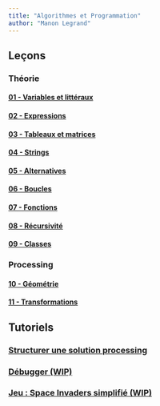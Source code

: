 ```yaml
---
title: "Algorithmes et Programmation"
author: "Manon Legrand"
---
```



## Leçons

### Théorie
#### [01 - Variables et littéraux](cours/01-variables-litteraux.md)
#### [02 - Expressions](cours/expressions.md)
#### [03 - Tableaux et matrices](cours/03-tableaux-matrices.md)
#### [04 - Strings](cours/04-strings.md)
#### [05 - Alternatives](cours/05-alternatives.md)
#### [06 - Boucles](cours/06-boucles.md)
#### [07 - Fonctions](cours/07-fonctions.md)
#### [08 - Récursivité](cours/08-récursivité.md)
#### [09 - Classes](cours/09-classes.md)

### Processing
#### [10 - Géométrie](cours/10-géométrie.md)
#### [11 - Transformations](cours/11-transformations.md)


## Tutoriels
### [Structurer une solution processing](tutoriels/structurer-une-solution.md)
### [Débugger (WIP)](tutoriels/debugger.md)
### [Jeu : Space Invaders simplifié (WIP)](tutoriels/space-invaders)

